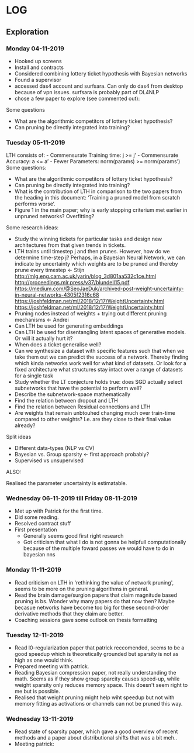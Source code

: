 # LOG

## Exploration

### Monday 04-11-2019

- Hooked up screens
- Install and contracts
- Considered combining lottery ticket hypothesis with Bayesian networks
- Found a supervisor
- accessed das4 account and surfsara. Can only do das4 from desktop because of vpn issues. surfsara is probably part of DL4NLP
- chose a few paper to explore (see commented out):

Some questions

- What are the algorithmic competitors of lottery ticket hypothesis?
- Can pruning be directly integrated into training?

### Tuesday 05-11-2019

LTH consists of:
    - Commensurate Training time: j >= j’
    - Commensurate Accuracy: a <= a’
    - Fewer Parameters: norm(params) >= norm(params’)
Some questions: 

  - What are the algorithmic competitors of lottery ticket hypothesis?
  - Can pruning be directly integrated into training?
  - What is the contribution of LTH in comparison to the two papers from the heading in this document: ‘Training a pruned model from scratch performs worse‘.
  - Figure 1 in the main paper; why is early stopping criterium met earlier in unpruned networks? Overfitting?

Some research ideas:

- Study the winning tickets for particular tasks and design new architectures from that given trends in tickets.
- LTH trains until timestep j and then prunes. However, how do we determine time-step j? Perhaps, in a Bayesian Neural Network, we can indicate by uncertainty which weights are to be pruned and thereby prune every timestep <- Stijn
http://mlg.eng.cam.ac.uk/yarin/blog_3d801aa532c1ce.html
http://proceedings.mlr.press/v37/blundell15.pdf
https://medium.com/@SeoJaeDuk/archived-post-weight-uncertainty-in-neural-networks-4305f2316c68
https://joshfeldman.net/ml/2018/12/17/WeightUncertainty.html
https://joshfeldman.net/ml/2018/12/17/WeightUncertainty.html
- Pruning nodes instead of weights + trying out different pruning mechanisms <- Andrei
- Can LTH be used for generating embeddings
- Can LTH be used for disentangling latent spaces of generative models. Or will it actually hurt it?
- When does a ticket generalise well?
- Can we synthesize a dataset with specific features such that when we take them out we can predict the success of a network. Thereby finding which kinda networks work well for what kind of datasets. Or look for a fixed architecture what structures stay intact over a range of datasets for a single task
- Study whether the LT conjecture holds true: does SGD actually select subnetworks that have the potential to perform well? 
- Describe the subnetwork-space mathematically
- Find the relation between dropout and LTH
- Find the relation between Residual connections and LTH
- Are weights that remain unbtouhed changing much over train-time compared to other weights? I.e. are they close to their final value already?


Split ideas

- Different data-types (NLP vs CV)
- Bayesian vs. Group sparsity <- first approach probably?
- Supervised vs unsupervised

ALSO:

Realised the parameter uncertainty is estimatable.

### Wednesday 06-11-2019 till Friday 08-11-2019

- Met up with Patrick for the first time.
- Did some reading.
- Resolved contract stuff
- First presentation
	- Generally seems good first right research
	- Got criticism that what I do is not gonna be helpfull computationally because of the multiple foward passes we would have to do in bayesian nns
	
### Monday 11-11-2019

- Read criticism on LTH in 'rethinking the value of network pruning', seems to be more on the pruning algorithms in general.
- Read the brain damage/surgion papers that claim magnitude based pruning is bs. Wonder why many papers do that now then? Maybe becasue networks have become too big for these second-order derivative methods that they claim are better.
- Coaching sessions gave some outlook on thesis formatting

### Tuesday 12-11-2019

- Read l0-regularization paper that patrick reccomended, seems to be a good speedup which is theoretically grounded but sparsity is not as high as one would think.
- Prepared meeting with patrick.
- Reading Bayesian compression paper, not really understanding the math. Seems as if they show group sparcity causes speed-up, while weight sparsity only reduces memory space. This doesn't seem right to me but is possible. 
- Realised that weight pruning might help wiht speedup but not with memory fitting as activations or channels can not be pruned this way.

### Wednesday 13-11-2019

- Read state of sparsity paper, which gave a good overview of recent methods and a paper about distributional shifts that was a bit meh..
- Meeting patrick:

